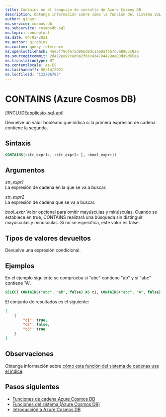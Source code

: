 ```yaml
---
title: Contains en el lenguaje de consulta de Azure Cosmos DB
description: Obtenga información sobre cómo la función del sistema SQL CONTAINS en Azure Cosmos DB devuelve un valor booleano que indica si la primera expresión de cadena contiene la segunda
author: ginamr
ms.service: cosmos-db
ms.subservice: cosmosdb-sql
ms.topic: conceptual
ms.date: 04/01/2021
ms.author: girobins
ms.custom: query-reference
ms.openlocfilehash: 4ae5f786fe75d96bd0dc1aa0afab7c5a8965c826
ms.sourcegitcommit: 2d412ea97cad0a2f66c434794429ea80da9d65aa
ms.translationtype: HT
ms.contentlocale: es-ES
ms.lasthandoff: 08/14/2021
ms.locfileid: "122206785"
---
```

# <a name="contains-azure-cosmos-db"></a>CONTAINS (Azure Cosmos DB)
[!INCLUDE[appliesto-sql-api](../includes/appliesto-sql-api.md)]

Devuelve un valor booleano que indica si la primera expresión de cadena contiene la segunda.  
  
## <a name="syntax"></a>Sintaxis
  
```sql
CONTAINS(<str_expr1>, <str_expr2> [, <bool_expr>])  
```  
  
## <a name="arguments"></a>Argumentos
  
*str_expr1*  
   La expresión de cadena en la que se va a buscar.  
  
*str_expr2*  
   La expresión de cadena que se va a buscar.  

*bool_expr* Valor opcional para omitir mayúsculas y minúsculas. Cuando se establece en true, CONTAINS realizará una búsqueda sin distinguir mayúsculas y minúsculas. Si no se especifica, este valor es false.
  
## <a name="return-types"></a>Tipos de valores devueltos
  
  Devuelve una expresión condicional.  
  
## <a name="examples"></a>Ejemplos
  
  En el ejemplo siguiente se comprueba si "abc" contiene "ab" y si "abc" contiene "A".  
  
```sql
SELECT CONTAINS("abc", "ab", false) AS c1, CONTAINS("abc", "A", false) AS c2, CONTAINS("abc", "A", true) AS c3
```  
  
 El conjunto de resultados es el siguiente:  
  
```json
[
    {
        "c1": true,
        "c2": false,
        "c3": true
    }
]
```  

## <a name="remarks"></a>Observaciones

Obtenga información sobre [cómo esta función del sistema de cadenas usa el índice](sql-query-string-functions.md).

## <a name="next-steps"></a>Pasos siguientes

- [Funciones de cadena Azure Cosmos DB](sql-query-string-functions.md)
- [Funciones del sistema (Azure Cosmos DB)](sql-query-system-functions.md)
- [Introducción a Azure Cosmos DB](../introduction.md)
